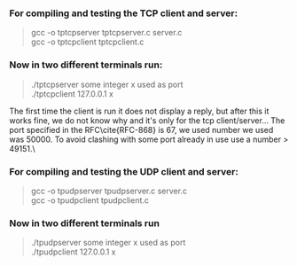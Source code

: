 ### For compiling and testing the TCP client and server:
> gcc -o tptcpserver tptcpserver.c server.c<br>
> gcc -o tptcpclient tptcpclient.c<br>

### Now in two different terminals run:
> ./tptcpserver some integer x used as port<br>
> ./tptcpclient 127.0.0.1 x

The first time the client is run it does not display a reply, but after this it works fine, we do not know why and it's only for the tcp client/server... The port specified in the RFC\cite{RFC-868} is 67, we used number we used was 50000. To avoid clashing with some port already in use use a number \> 49151.\\

### For compiling and testing the UDP client and server:
> gcc -o tpudpserver tpudpserver.c server.c<br>
> gcc -o tpudpclient tpudpclient.c

### Now in two different terminals run 
> ./tpudpserver some integer x used as port <br>
> ./tpudpclient 127.0.0.1 x
